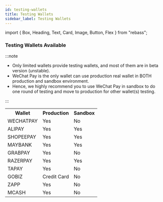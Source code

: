 ```yaml
---
id: testing-wallets
title: Testing Wallets
sidebar_label: Testing Wallets
---
```


import { Box, Heading, Text, Card, Image, Button, Flex } from "rebass";

### Testing Wallets Available

:::note

- Only limited wallets provide testing wallets, and most of them are in beta version (unstable).
- WeChat Pay is the only wallet can use production real wallet in BOTH production and sandbox environment.
- Hence, we highly recommend you to use WeChat Pay in sandbox to do one round of testing and move to production for other wallet(s) testing.

:::

<table>
  <tr>
    <th>Wallet</th>
    <th>Production</th>
    <th>Sandbox</th>
  </tr>
  <tr>
    <td>WECHATPAY</td>
    <td>
    <Card
    sx={{
      backgroundColor: "#87d068",
      color:"white",
      textAlign: "center" 
    }}
  > Yes
  </Card>
  </td> 
    <td>
    <Card
    sx={{
      backgroundColor: "#f50",
      color:"white",
      width:"100px",
      textAlign: "center" 
    }}
  > No
  </Card>
  </td> 
  </tr>
  <tr>
    <td>ALIPAY</td>
    <td>
    <Card
    sx={{
      backgroundColor: "#87d068",
      color:"white",
      textAlign: "center" 
    }}
  > Yes
  </Card>
  </td>
   <td>
    <Card
    sx={{
      backgroundColor: "#87d068",
      color:"white",
      textAlign: "center" 
    }}
  > Yes
  </Card>
  </td>  
  </tr>
   <tr>
    <td>SHOPEEPAY</td>
    <td>
     <Card
    sx={{
      backgroundColor: "#87d068",
      color:"white",
      textAlign: "center" 
    }}
  > Yes
  </Card>
    </td>
     <td>
    <Card
    sx={{
      backgroundColor: "#87d068",
      color:"white",
      textAlign: "center" 
    }}
  > Yes
  </Card>
  </td> 
  </tr>
  <tr>
    <td>MAYBANK</td>
    <td>
     <Card
    sx={{
      backgroundColor: "#87d068",
      color:"white",
      textAlign: "center" 
    }}
  > Yes
  </Card>
    </td>
     <td>
    <Card
    sx={{
      backgroundColor: "#87d068",
      color:"white",
      textAlign: "center" 
    }}
  > Yes
  </Card>
  </td> 
  </tr>
  <tr>
    <td>GRABPAY</td>
    <td>
     <Card
        sx={{
      backgroundColor: "#87d068",
      color:"white",
      textAlign: "center" 
    }}
    > Yes
  </Card>
</td>
 <td>
    <Card
    sx={{
      backgroundColor: "#f50",
      color:"white",
      width:"100px",
      textAlign: "center" 
    }}
  > No
  </Card>
  </td> 
  </tr>
  <tr>
    <td>RAZERPAY</td>
    <td>
     <Card
    sx={{
      backgroundColor: "#87d068",
      color:"white",
      textAlign: "center" 
    }}
  > Yes
  </Card>
    </td>
     <td>
    <Card
    sx={{
      backgroundColor: "#87d068",
      color:"white",
      textAlign: "center" 
    }}
  > Yes
  </Card>
  </td> 
  </tr>
  <tr>
    <td>TAPAY</td>
    <td>
     <Card
    sx={{
      backgroundColor: "#87d068",
      color:"white",
      textAlign: "center" 
    }}
  > Yes
  </Card>
    </td>
     <td>
    <Card
    sx={{
      backgroundColor: "#f50",
      color:"white",
      width:"100px",
      textAlign: "center" 
    }}
  > No
  </Card>
  </td> 
  </tr>
  <tr>
    <td>GOBIZ</td>
    <td> 
    <Card
    sx={{
      backgroundColor: "#87d068",
      color:"white",
      width:"150px",
      textAlign: "center" 
    }}
  > Credit Card
  </Card>
  </td>
   <td>
    <Card
    sx={{
      backgroundColor: "#f50",
      color:"white",
      width:"100px",
      textAlign: "center" 
    }}
  > No
  </Card>
  </td> 
  </tr>
  <tr>
    <td>ZAPP</td>
    <td> 
    <Card
    sx={{
      backgroundColor: "#87d068",
      color:"white",
      textAlign: "center" 
    }}
  > Yes
  </Card>
  </td>
   <td>
    <Card
    sx={{
      backgroundColor: "#f50",
      color:"white",
      width:"100px",
      textAlign: "center" 
    }}
  > No
  </Card>
  </td> 
  </tr>
  <tr>
    <td>MCASH</td>
    <td>
     <Card
    sx={{
      backgroundColor: "#87d068",
      color:"white",
      textAlign: "center" 
    }}
  > Yes
  </Card>
    </td>
     <td>
    <Card
    sx={{
      backgroundColor: "#f50",
      color:"white",
      width:"100px",
      textAlign: "center" 
    }}
  > No
  </Card>
  </td> 
  </tr>
</table>
